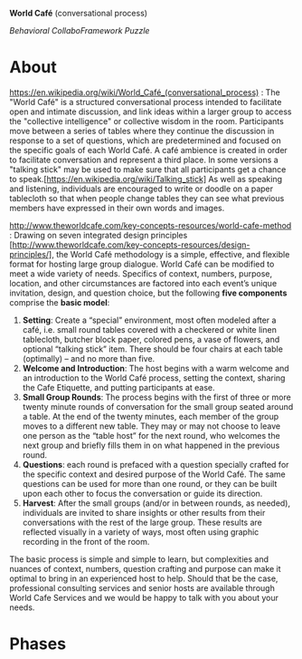 **World Café**
(conversational process)

_Behavioral CollaboFramework Puzzle_

# About

https://en.wikipedia.org/wiki/World_Café_(conversational_process) :  The "World Café" is a structured conversational process intended to facilitate open and intimate discussion, and link ideas within a larger group to access the "collective intelligence" or collective wisdom in the room. Participants move between a series of tables where they continue the discussion in response to a set of questions, which are predetermined and focused on the specific goals of each World Café. A café ambience is created in order to facilitate conversation and represent a third place. In some versions a "talking stick" may be used to make sure that all participants get a chance to speak.[https://en.wikipedia.org/wiki/Talking_stick] As well as speaking and listening, individuals are encouraged to write or doodle on a paper tablecloth so that when people change tables they can see what previous members have expressed in their own words and images.

http://www.theworldcafe.com/key-concepts-resources/world-cafe-method :
Drawing on seven integrated design principles [http://www.theworldcafe.com/key-concepts-resources/design-principles/], the World Café methodology is a simple, effective, and flexible format for hosting large group dialogue. World Café can be modified to meet a wide variety of needs. Specifics of context, numbers, purpose, location, and other circumstances are factored into each event’s unique invitation, design, and question choice, but the following **five components** comprise the **basic model**:
  1. **Setting**: Create a “special” environment, most often modeled after a café, i.e. small round tables covered with a checkered or white linen tablecloth, butcher block paper, colored pens, a vase of flowers, and optional “talking stick” item. There should be four chairs at each table (optimally) – and no more than five.
  1. **Welcome and Introduction**: The host begins with a warm welcome and an introduction to the World Café process, setting the context, sharing the Cafe Etiquette, and putting participants at ease.
  1. **Small Group Rounds**: The process begins with the first of three or more twenty minute rounds of conversation for the small group seated around a table. At the end of the twenty minutes, each member of the group moves to a different new table. They may or may not choose to leave one person as the “table host” for the next round, who welcomes the next group and briefly fills them in on what happened in the previous round.
  1. **Questions**: each round is prefaced with a question specially crafted for the specific context and desired purpose of the World Café. The same questions can be used for more than one round, or they can be built upon each other to focus the conversation or guide its direction.
  1. **Harvest**: After the small groups (and/or in between rounds, as needed), individuals are invited to share insights or other results from their conversations with the rest of the large group. These results are reflected visually in a variety of ways, most often using graphic recording in the front of the room.

  The basic process is simple and simple to learn, but complexities and nuances of context, numbers, question crafting and purpose can make it optimal to bring in an experienced host to help. Should that be the case, professional consulting services and senior hosts are available through World Cafe Services and we would be happy to talk with you about your needs.



# Phases
